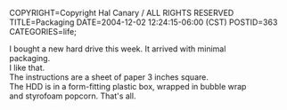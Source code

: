 COPYRIGHT=Copyright Hal Canary / ALL RIGHTS RESERVED
TITLE=Packaging
DATE=2004-12-02 12:24:15-06:00 (CST)
POSTID=363
CATEGORIES=life;

I bought a new hard drive this week. It arrived with minimal  
packaging.  
I like that.  
The instructions are a sheet of paper 3 inches square.  
The HDD is in a form-fitting plastic box, wrapped in bubble wrap  
and styrofoam popcorn. That's all.
